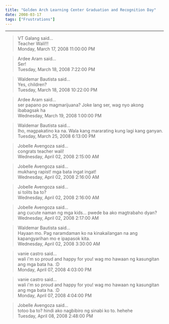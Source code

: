 ```yaml
---
title: "Golden Arch Learning Center Graduation and Recognition Day"
date: 2008-03-17
tags: ["Frustrations"]
---
```


---

> VT Galang said...  
> Teacher Wali!!!  
> Monday, March 17, 2008 11:00:00 PM 

> Ardee Aram said...  
> Ser!  
> Tuesday, March 18, 2008 7:22:00 PM 

> Waldemar Bautista said...  
> Yes, children?  
> Tuesday, March 18, 2008 10:22:00 PM 

> Ardee Aram said...  
> ser papano po magmarijuana? Joke lang ser, wag nyo akong ibabagsak ha  
> Wednesday, March 19, 2008 1:00:00 PM 

> Waldemar Bautista said...  
> Iho, magpakatino ka na. Wala kang mararating kung lagi kang ganyan.  
> Tuesday, March 25, 2008 6:13:00 PM 

> Jobelle Avengoza said...  
> congrats teacher wali!  
> Wednesday, April 02, 2008 2:15:00 AM 

> Jobelle Avengoza said...  
> mukhang rapist! mga bata ingat ingat!  
> Wednesday, April 02, 2008 2:16:00 AM 

> Jobelle Avengoza said...  
> si tolits ba to?  
> Wednesday, April 02, 2008 2:16:00 AM 

> Jobelle Avengoza said...  
> ang cucute naman ng mga kids... pwede ba ako magtrabaho dyan?  
> Wednesday, April 02, 2008 2:17:00 AM 

> Waldemar Bautista said...  
> Hayaan mo. Pag naramdaman ko na kinakailangan na ang kapangyarihan mo e ipapasok kita.  
> Wednesday, April 02, 2008 3:30:00 AM 

> vanie castro said...  
> wali i'm so proud and happy for you! wag mo hawaan ng kasungitan ang mga bata ha. :D  
> Monday, April 07, 2008 4:03:00 PM 

> vanie castro said...  
> wali i'm so proud and happy for you! wag mo hawaan ng kasungitan ang mga bata ha. :D  
> Monday, April 07, 2008 4:04:00 PM 

> Jobelle Avengoza said...  
> totoo ba to? hindi ako nagbibiro ng sinabi ko to. hehehe  
> Tuesday, April 08, 2008 2:48:00 PM 